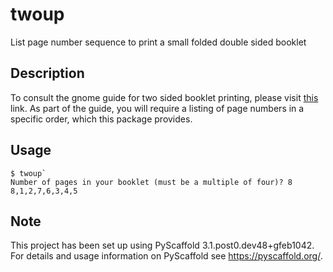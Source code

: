 # twoup

List page number sequence to print a small folded double sided booklet


## Description

To consult the gnome guide for two sided booklet printing, please visit [this](https://help.gnome.org/users/gnome-help/stable/printing-booklet-duplex.html.en) link. As part of the guide, you will require a listing of page numbers in a specific order, which this package provides.

## Usage
```
$ twoup`
Number of pages in your booklet (must be a multiple of four)? 8
8,1,2,7,6,3,4,5
```

## Note

This project has been set up using PyScaffold 3.1.post0.dev48+gfeb1042. For details and usage
information on PyScaffold see https://pyscaffold.org/.
